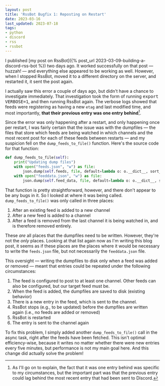 ```yaml
---
layout: post
title: 'RssBot Bugfix 1: Reposting on Restart'
date: 2023-03-16
last_updated: 2023-07-18
tags:
- python
- discord
- rss
- rssbot
---
```

I published [my post on RssBot]({% post_url 2023-03-09-building-a-discord-rss-bot %}) two days ago. It worked successfully on that post — huzzah! — and everything else appeared to be working as well. However, when I stopped RssBot, moved it to a different directory on the server, and restarted it, it sent the post again.

I actually saw this error a couple of days ago, but didn't have a chance to investigate immediately. That investigation took the form of running <kbd>export VERBOSE=1</kbd>, and then running RssBot again. The verbose logs showed that feeds were registering as having a new `etag` and last modified time, and most importantly, **that their previous entry was one entry behind**[^1].

Since the error was only happening after a restart, and only happening once per restart, I was fairly certain that the issue was with the dumpfiles — the files that store which feeds are being watched in which channels and the most recent post for each of these feeds between restarts — and my suspicion fell on the `dump_feeds_to_file()` function. Here's the source code for that function:

```python
def dump_feeds_to_file(self):
    print("Updating dump files")
    with open("feeds.json", "w") as file:
        json.dump(self.feeds, file, default=lambda o: o.__dict__, sort_keys=True, indent=4)
    with open("feeddata.json", "w") as file:
        json.dump(self.feed_data, file, default=lambda o: o.__dict__, sort_keys=True, indent=4)
```

That function is pretty straightforward, however, and there don't appear to be any bugs in it. So I looked at where it was being called. `dump_feeds_to_file()` was only called in three places:

1. After an existing feed is added to a new channel
2. After a new feed is added to a channel
3. After a feed is removed from the last channel it is being watched in, and is therefore removed entirely.

These _are_ all places that the dumpfiles need to be written. However, they're not the _only_ places. Looking at that list again now as I'm writing this blog post, it seems as if these places are the places where it would be necessary to write the `feeds.json` file, but not necessarily the `feeddata.json` file.

This oversight — writing the dumpfiles to disk only when a feed was added or removed — meant that entries could be repeated under the following circumstances:

1. The feed is configured to post to at least one channel. Other feeds can also be configured, but our target feed must be.
2. When the feed is added, the dumpfiles are saved to disk (existing behavior)
3. There is a new entry in the feed, which is sent to the channel.
4. RssBot stops (e.g., to be updated) before the dumpfiles are written again (i.e., no feeds are added or removed)
5. RssBot is restarted
6. The entry is sent to the channel again

To fix this problem, I simply added another `dump_feeds_to_file()` call in the async task, right after the feeds have been fetched. This isn't optimal efficiency-wise, because it writes no matter whether there were new entries every five minutes, but performance is not my main goal here. And this change did actually solve the problem!

[^1]: As I'll go on to explain, the fact that it was one entry behind was specific to my circumstances, but the important part was that the previous entry could lag behind the most recent entry that had been sent to Discord.
